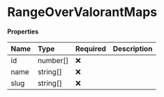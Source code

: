 # RangeOverValorantMaps

**Properties**

| Name | Type     | Required | Description |
| :--- | :------- | :------- | :---------- |
| id   | number[] | ❌       |             |
| name | string[] | ❌       |             |
| slug | string[] | ❌       |             |
